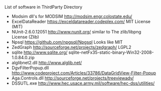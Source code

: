 List of software in ThirdParty Directory

* Modsim  dll's for MODSIM  http://modsim.engr.colostate.edu/
* ExcelDataReader https://exceldatareader.codeplex.com/ MIT License (MIT)
* NUnit-2.6.0.12051   http://www.nunit.org/ similar to The zlib/libpng License (Zlib)
* Npsql https://github.com/npgsql/Npgsql  Looks like MIT
* ZedGraph  http://sourceforge.net/projects/zedgraph/ LGPL2
* sqlite http://www.sqlite.org/ sqlite-netFx35-static-binary-Win32-2008-1.0.84.0.zip
* alglibnet2.dll  http://www.alglib.net/
* DgvFilterPopup.dll http://www.codeproject.com/Articles/33786/DataGridView-Filter-Popup
* Aga.Controls.dll http://sourceforge.net/projects/treeviewadv/
* DSSUTL.exe  http://www.hec.usace.army.mil/software/hec-dss/utilities/